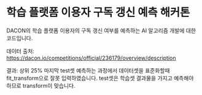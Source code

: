 # 학습 플랫폼 이용자 구독 갱신 예측 해커톤
DACON의 학습 플랫폼 이용자의 구독 갱신 여부를 예측하는 AI 알고리즘 개발에 대한 코드입니다.


데이터 출처: https://dacon.io/competitions/official/236179/overview/description


결과: 상위 25%
마지막 test셋 예측하는 과정에서 데이터셋을 표준화할때 fit_transform으로 잘못 입력하였습니다. test셋은 학습셋 결과물을 가지고 예측해야 하므로 transform이 맞습니다. 
